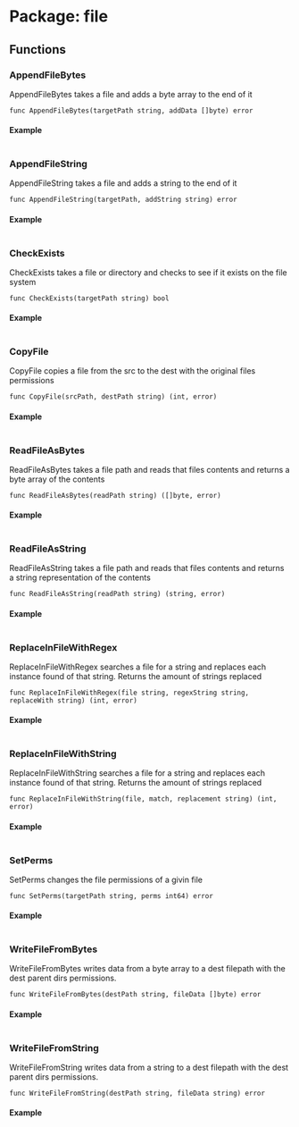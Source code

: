 
# Package: file

## Functions

### AppendFileBytes

AppendFileBytes takes a file and adds a byte array to the end of it

``````
func AppendFileBytes(targetPath string, addData []byte) error
``````
#### Example
``````

``````

### AppendFileString

AppendFileString takes a file and adds a string to the end of it

``````
func AppendFileString(targetPath, addString string) error
``````
#### Example
``````

``````

### CheckExists

CheckExists takes a file or directory and checks to see if it exists on the file system

``````
func CheckExists(targetPath string) bool
``````
#### Example
``````

``````

### CopyFile

CopyFile copies a file from the src to the dest with the original files permissions

``````
func CopyFile(srcPath, destPath string) (int, error)
``````
#### Example
``````

``````

### ReadFileAsBytes

ReadFileAsBytes takes a file path and reads that files contents and returns a byte array of the contents

``````
func ReadFileAsBytes(readPath string) ([]byte, error)
``````
#### Example
``````

``````

### ReadFileAsString

ReadFileAsString takes a file path and reads that files contents and returns a string representation of the contents

``````
func ReadFileAsString(readPath string) (string, error)
``````
#### Example
``````

``````

### ReplaceInFileWithRegex

ReplaceInFileWithRegex searches a file for a string and replaces each instance found of that string. Returns the amount of strings replaced

``````
func ReplaceInFileWithRegex(file string, regexString string, replaceWith string) (int, error)
``````
#### Example
``````

``````

### ReplaceInFileWithString

ReplaceInFileWithString searches a file for a string and replaces each instance found of that string. Returns the amount of strings replaced

``````
func ReplaceInFileWithString(file, match, replacement string) (int, error)
``````
#### Example
``````

``````

### SetPerms

SetPerms changes the file permissions of a givin file

``````
func SetPerms(targetPath string, perms int64) error
``````
#### Example
``````

``````

### WriteFileFromBytes

WriteFileFromBytes writes data from a byte array to a dest filepath with the dest parent dirs permissions.

``````
func WriteFileFromBytes(destPath string, fileData []byte) error
``````
#### Example
``````

``````

### WriteFileFromString

WriteFileFromString writes data from a string to a dest filepath with the dest parent dirs permissions.

``````
func WriteFileFromString(destPath string, fileData string) error
``````
#### Example
``````

``````
